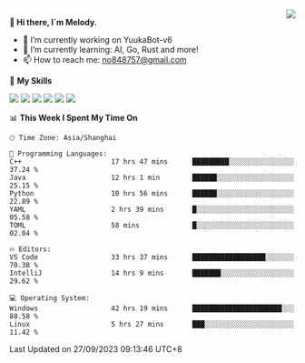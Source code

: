 <a href="#">
  <img align="right" src="https://github-readme-stats.vercel.app/api?username=melodyyuuka&count_private=true&show_icons=true" />
</a>

**👋 Hi there, I`m Melody.**

- 🔭 I’m currently working on YuukaBot-v6
- 🌱 I’m currently learning: AI, Go, Rust and more!
- 📫 How to reach me: no848757@gmail.com

🌟 **My Skills** 

![](https://img.shields.io/badge/-Python-3e74a2?style=flat-square&logo=Python&logoColor=fff)
![](https://img.shields.io/badge/-Java-007396?style=flat-square&logo=OpenJDK&logoColor=fff)
![](https://img.shields.io/badge/-Node.js-339933?style=flat-square&logo=Node.js&logoColor=fff)
![](https://img.shields.io/badge/-Git-f05032?style=flat-square&logo=git&logoColor=fff)
![](https://img.shields.io/badge/-PostgreSQL-4169e1?style=flat-square&logo=PostgreSQL&logoColor=fff)
![](https://img.shields.io/badge/-VSCode-007acc?style=flat-square&logo=Visual-Studio-Code&logoColor=fff)


<!--START_SECTION:waka-->
📊 **This Week I Spent My Time On** 

```text
🕑︎ Time Zone: Asia/Shanghai

💬 Programming Languages: 
C++                      17 hrs 47 mins      █████████░░░░░░░░░░░░░░░░   37.24 % 
Java                     12 hrs 1 min        ██████░░░░░░░░░░░░░░░░░░░   25.15 % 
Python                   10 hrs 56 mins      ██████░░░░░░░░░░░░░░░░░░░   22.89 % 
YAML                     2 hrs 39 mins       █░░░░░░░░░░░░░░░░░░░░░░░░   05.58 % 
TOML                     58 mins             █░░░░░░░░░░░░░░░░░░░░░░░░   02.04 % 

🔥 Editors: 
VS Code                  33 hrs 37 mins      ██████████████████░░░░░░░   70.38 % 
IntelliJ                 14 hrs 9 mins       ███████░░░░░░░░░░░░░░░░░░   29.62 % 

💻 Operating System: 
Windows                  42 hrs 19 mins      ██████████████████████░░░   88.58 % 
Linux                    5 hrs 27 mins       ███░░░░░░░░░░░░░░░░░░░░░░   11.42 % 
```


 Last Updated on 27/09/2023 09:13:46 UTC+8
<!--END_SECTION:waka-->
